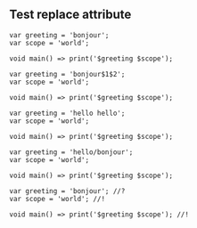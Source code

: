 ## Test replace attribute

<?code-excerpt "basic.dart" replace="/hello/bonjour/g"?>
```
var greeting = 'bonjour';
var scope = 'world';

void main() => print('$greeting $scope');
```

<?code-excerpt "basic.dart" replace="/hell(o)/b$1nj$1ur$$1$2/g"?>
```
var greeting = 'bonjour$1$2';
var scope = 'world';

void main() => print('$greeting $scope');
```

<?code-excerpt "basic.dart" replace="/hel*o/$& $&/g"?>
```
var greeting = 'hello hello';
var scope = 'world';

void main() => print('$greeting $scope');
```

<?code-excerpt "basic.dart" replace="/hello/$&\/bonjour/g"?>
```
var greeting = 'hello/bonjour';
var scope = 'world';

void main() => print('$greeting $scope');
```

<?code-excerpt "basic.dart" replace="/;/; \/\/!/g;/hello/bonjour/g;/(bonjour.*?)!/$1?/g"?>
```
var greeting = 'bonjour'; //?
var scope = 'world'; //!

void main() => print('$greeting $scope'); //!
```

